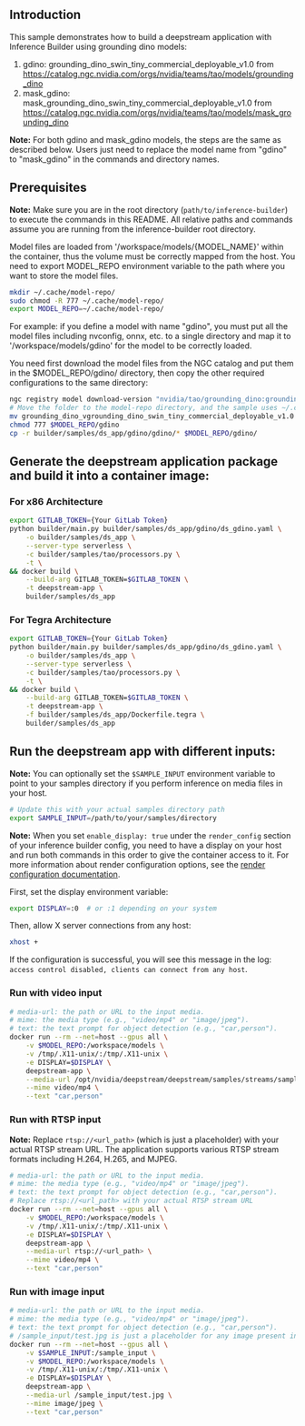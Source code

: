 ## Introduction

This sample demonstrates how to build a deepstream application with Inference Builder using grounding dino  models:
1. gdino: grounding_dino_swin_tiny_commercial_deployable_v1.0 from https://catalog.ngc.nvidia.com/orgs/nvidia/teams/tao/models/grounding_dino
2. mask_gdino: mask_grounding_dino_swin_tiny_commercial_deployable_v1.0 from https://catalog.ngc.nvidia.com/orgs/nvidia/teams/tao/models/mask_grounding_dino

**Note:** For both gdino and mask_gdino models, the steps are the same as described below. Users just need to replace the model name from "gdino" to "mask_gdino" in the commands and directory names.

## Prerequisites

**Note:** Make sure you are in the root directory (`path/to/inference-builder`) to execute the commands in this README. All relative paths and commands assume you are running from the inference-builder root directory.

Model files are loaded from '/workspace/models/{MODEL_NAME}' within the container, thus the volume must be correctly mapped from the host.
You need to export MODEL_REPO environment variable to the path where you want to store the model files.

```bash
mkdir ~/.cache/model-repo/
sudo chmod -R 777 ~/.cache/model-repo/
export MODEL_REPO=~/.cache/model-repo/
```

For example: if you define a model with name "gdino", you must put all the model files including nvconfig, onnx, etc. to a single directory and map it to '/workspace/models/gdino' for the model to be correctly loaded.

You need first download the model files from the NGC catalog and put them in the $MODEL_REPO/gdino/ directory, then copy the other required configurations to the same directory:

```bash
ngc registry model download-version "nvidia/tao/grounding_dino:grounding_dino_swin_tiny_commercial_deployable_v1.0"
# Move the folder to the model-repo directory, and the sample uses ~/.cache/model-repo by default
mv grounding_dino_vgrounding_dino_swin_tiny_commercial_deployable_v1.0 $MODEL_REPO/gdino
chmod 777 $MODEL_REPO/gdino
cp -r builder/samples/ds_app/gdino/gdino/* $MODEL_REPO/gdino/
```

## Generate the deepstream application package and build it into a container image:

### For x86 Architecture

```bash
export GITLAB_TOKEN={Your GitLab Token}
python builder/main.py builder/samples/ds_app/gdino/ds_gdino.yaml \
    -o builder/samples/ds_app \
    --server-type serverless \
    -c builder/samples/tao/processors.py \
    -t \
&& docker build \
    --build-arg GITLAB_TOKEN=$GITLAB_TOKEN \
    -t deepstream-app \
    builder/samples/ds_app
```

### For Tegra Architecture

```bash
export GITLAB_TOKEN={Your GitLab Token}
python builder/main.py builder/samples/ds_app/gdino/ds_gdino.yaml \
    -o builder/samples/ds_app \
    --server-type serverless \
    -c builder/samples/tao/processors.py \
    -t \
&& docker build \
    --build-arg GITLAB_TOKEN=$GITLAB_TOKEN \
    -t deepstream-app \
    -f builder/samples/ds_app/Dockerfile.tegra \
    builder/samples/ds_app
```

## Run the deepstream app with different inputs:

**Note:** You can optionally set the `$SAMPLE_INPUT` environment variable to point to your samples directory if you perform inference on media files in your host.

```bash
# Update this with your actual samples directory path
export SAMPLE_INPUT=/path/to/your/samples/directory
```

**Note:** When you set `enable_display: true` under the `render_config` section of your inference builder config, you need to have a display on your host and run both commands in this order to give the container access to it. For more information about render configuration options, see the [render configuration documentation](https://gitlab-master.nvidia.com/DeepStreamSDK/inference-builder/-/tree/main/builder/samples/ds_app?ref_type=heads#render-configuration).

First, set the display environment variable:
```bash
export DISPLAY=:0  # or :1 depending on your system
```

Then, allow X server connections from any host:
```bash
xhost +
```

If the configuration is successful, you will see this message in the log: `access control disabled, clients can connect from any host`.


### Run with video input

```bash
# media-url: the path or URL to the input media.
# mime: the media type (e.g., "video/mp4" or "image/jpeg").
# text: the text prompt for object detection (e.g., "car,person").
docker run --rm --net=host --gpus all \
    -v $MODEL_REPO:/workspace/models \
    -v /tmp/.X11-unix/:/tmp/.X11-unix \
    -e DISPLAY=$DISPLAY \
    deepstream-app \
    --media-url /opt/nvidia/deepstream/deepstream/samples/streams/sample_1080p_h264.mp4 \
    --mime video/mp4 \
    --text "car,person"
```

### Run with RTSP input

**Note:** Replace `rtsp://<url_path>` (which is just a placeholder) with your actual RTSP stream URL. The application supports various RTSP stream formats including H.264, H.265, and MJPEG.

```bash
# media-url: the path or URL to the input media.
# mime: the media type (e.g., "video/mp4" or "image/jpeg").
# text: the text prompt for object detection (e.g., "car,person").
# Replace rtsp://<url_path> with your actual RTSP stream URL
docker run --rm --net=host --gpus all \
    -v $MODEL_REPO:/workspace/models \
    -v /tmp/.X11-unix/:/tmp/.X11-unix \
    -e DISPLAY=$DISPLAY \
    deepstream-app \
    --media-url rtsp://<url_path> \
    --mime video/mp4 \
    --text "car,person"
```


### Run with image input

```bash
# media-url: the path or URL to the input media.
# mime: the media type (e.g., "video/mp4" or "image/jpeg").
# text: the text prompt for object detection (e.g., "car,person").
# /sample_input/test.jpg is just a placeholder for any image present in $SAMPLE_INPUT directory
docker run --rm --net=host --gpus all \
    -v $SAMPLE_INPUT:/sample_input \
    -v $MODEL_REPO:/workspace/models \
    -v /tmp/.X11-unix/:/tmp/.X11-unix \
    -e DISPLAY=$DISPLAY \
    deepstream-app \
    --media-url /sample_input/test.jpg \
    --mime image/jpeg \
    --text "car,person"
```
